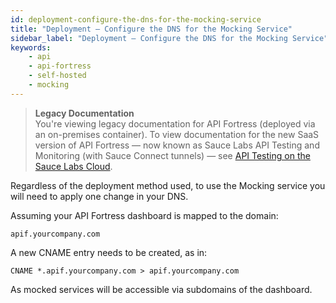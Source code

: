 ```yaml
---
id: deployment-configure-the-dns-for-the-mocking-service
title: "Deployment – Configure the DNS for the Mocking Service"
sidebar_label: "Deployment – Configure the DNS for the Mocking Service"
keywords:
    - api
    - api-fortress
    - self-hosted
    - mocking
---
```


<head>
  <meta name="robots" content="noindex" />
</head>

>**Legacy Documentation**<br/>You're viewing legacy documentation for API Fortress (deployed via an on-premises container). To view documentation for the new SaaS version of API Fortress &#8212; now known as Sauce Labs API Testing and Monitoring (with Sauce Connect tunnels) &#8212; see [API Testing on the Sauce Labs Cloud](/api-testing/).

Regardless of the deployment method used, to use the Mocking service you will need to apply one change in your DNS.

Assuming your API Fortress dashboard is mapped to the domain:

```
apif.yourcompany.com
```

A new CNAME entry needs to be created, as in:

```
CNAME *.apif.yourcompany.com > apif.yourcompany.com
```
As mocked services will be accessible via subdomains of the dashboard.
